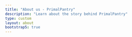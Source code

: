 ```yaml
---
title: "About us - PrimalPantry"
description: "Learn about the story behind PrimalPantry"
type: custom
layout: about
bootstrap5: true
---
```



